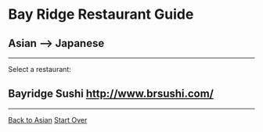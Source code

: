 # Bay Ridge Restaurant Guide
## Asian --> Japanese
---
Select a restaurant:
## Bayridge Sushi http://www.brsushi.com/

---
[Back to Asian](./asian)
[Start Over](../home.md)